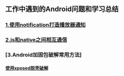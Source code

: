 ## 工作中遇到的Android问题和学习总结 

### [1.使用notification打造播放器通知](https://github.com/sunshey/Android-Blog/blob/master/notification%E6%92%AD%E6%94%BE%E9%80%9A%E7%9F%A5.md)
### [2.js和native之间相互通信](https://github.com/sunshey/Android-Blog/blob/master/js%E5%92%8Cnative%E9%80%9A%E4%BF%A1.md)
### [3.Android加固包破解常用方法]  
  #### [使用xposed脱壳破解]()


